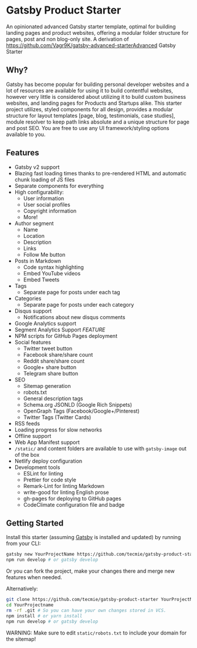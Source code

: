 # Gatsby Product Starter

An opinionated advanced Gatsby starter template, optimal for building landing pages and product websites, offering a modular folder structure for pages, post and non blog-only site. A derivation of https://github.com/Vagr9K/gatsby-advanced-starterAdvanced Gatsby Starter



## Why?

Gatsby has become popular for building personal developer websites and a lot of resources are available for using it to build contentful websites, however very little is considered about utilizing it to build custom business websites, and landing pages for Products and Startups alike. This starter project utilizes, styled components for all design, provides a modular structure for layout templates [page, blog, testimonials, case studies], module resolver to keep path links absolute and a unique structure for page and post SEO. You are free to use any UI framework/styling options available to you.



## Features

- Gatsby v2 support
- Blazing fast loading times thanks to pre-rendered HTML and automatic chunk loading of JS files
- Separate components for everything
- High configurability:
  - User information
  - User social profiles
  - Copyright information
  - More!
- Author segment
  - Name
  - Location
  - Description
  - Links
  - Follow Me button
- Posts in Markdown
  - Code syntax highlighting
  - Embed YouTube videos
  - Embed Tweets
- Tags
  - Separate page for posts under each tag
- Categories
  - Separate page for posts under each category
- Disqus support
  - Notifications about new disqus comments
- Google Analytics support
- Segment Analytics Support *FEATURE*
- NPM scripts for GitHub Pages deployment
- Social features
  - Twitter tweet button
  - Facebook share/share count
  - Reddit share/share count
  - Google+ share button
  - Telegram share button
- SEO
  - Sitemap generation
  - robots.txt
  - General description tags
  - Schema.org JSONLD (Google Rich Snippets)
  - OpenGraph Tags (Facebook/Google+/Pinterest)
  - Twitter Tags (Twitter Cards)
- RSS feeds
- Loading progress for slow networks
- Offline support
- Web App Manifest support
- `/static/` and content folders are available to use with `gatsby-image` out of the box
- Netlify deploy configuration
- Development tools
  - ESLint for linting
  - Prettier for code style
  - Remark-Lint for linting Markdown
  - write-good for linting English prose
  - gh-pages for deploying to GitHub pages
  - CodeClimate configuration file and badge


## Getting Started

Install this starter (assuming [Gatsby](https://github.com/gatsbyjs/gatsby/) is installed and updated) by running from your CLI:

```sh
gatsby new YourProjectName https://github.com/tecmie/gatsby-product-starter
npm run develop # or gatsby develop
```

Or you can fork the project, make your changes there and merge new features when needed.

Alternatively:

```sh
git clone https://github.com/tecmie/gatsby-product-starter YourProjectName # Clone the project
cd YourProjectname
rm -rf .git # So you can have your own changes stored in VCS.
npm install # or yarn install
npm run develop # or gatsby develop
```


WARNING: Make sure to edit `static/robots.txt` to include your domain for the sitemap!
